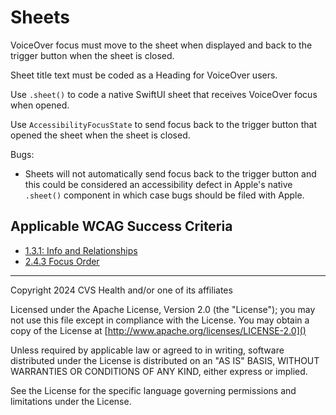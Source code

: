 # Sheets
VoiceOver focus must move to the sheet when displayed and back to the trigger button when the sheet is closed. 

Sheet title text must be coded as a Heading for VoiceOver users. 

Use `.sheet()` to code a native SwiftUI sheet that receives VoiceOver focus when opened. 

Use `AccessibilityFocusState` to send focus back to the trigger button that opened the sheet when the sheet is closed.            

Bugs:

- Sheets will not automatically send focus back to the trigger button and this could be considered an accessibility defect in Apple's native `.sheet()` component in which case bugs should be filed with Apple.
    
## Applicable WCAG Success Criteria
- [1.3.1: Info and Relationships](https://www.w3.org/WAI/WCAG22/Understanding/info-and-relationships.html)
- [2.4.3 Focus Order](https://www.w3.org/WAI/WCAG22/Understanding/focus-order)

----

Copyright 2024 CVS Health and/or one of its affiliates

Licensed under the Apache License, Version 2.0 (the "License");
you may not use this file except in compliance with the License.
You may obtain a copy of the License at
[http://www.apache.org/licenses/LICENSE-2.0]()

Unless required by applicable law or agreed to in writing, software
distributed under the License is distributed on an "AS IS" BASIS,
WITHOUT WARRANTIES OR CONDITIONS OF ANY KIND, either express or implied.

See the License for the specific language governing permissions and
limitations under the License.
